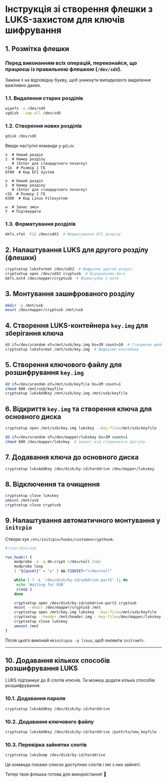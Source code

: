 # Інструкція зі створення флешки з LUKS-захистом для ключів шифрування

## 1. Розмітка флешки
### Перед виконанням всіх операцій, переконайся, що працюєш із правильною флешкою (`/dev/sdX`).
Заміни `X` на відповідну букву, щоб уникнути випадкового видалення важливих даних.

### 1.1. Видалення старих розділів
```sh
wipefs -a /dev/sdX
sgdisk --zap-all /dev/sdX
```

### 1.2. Створення нових розділів
```sh
gdisk /dev/sdX
```
Введи наступні команди у `gdisk`:
```
n  # Новий розділ
1  # Номер розділу
   # (Enter для стандартного початку)
+1G  # Розмір 1 ГБ
EF00  # Код EFI System

n  # Новий розділ
2  # Номер розділу
   # (Enter для стандартного початку)
+2G  # Розмір 2 ГБ
8300  # Код Linux Filesystem

w  # Запис змін
Y  # Підтвердити
```

### 1.3. Форматування розділів
```sh
mkfs.vfat -F32 /dev/sdX1  # Форматування EFI розділу
```

## 2. Налаштування LUKS для другого розділу (флешки)
```sh
cryptsetup luksFormat /dev/sdX2  # Шифруємо другий розділ
cryptsetup open /dev/sdX2 cryptusb  # Відкриваємо його
mkfs.ext4 /dev/mapper/cryptusb  # Форматуємо у ext4
```

## 3. Монтування зашифрованого розділу
```sh
mkdir -p /mnt/usb
mount /dev/mapper/cryptusb /mnt/usb
```

## 4. Створення LUKS-контейнера `key.img` для зберігання ключа
```sh
dd if=/dev/urandom of=/mnt/usb/key.img bs=1M count=10  # Створюємо файл-контейнер
cryptsetup luksFormat /mnt/usb/key.img  # Шифруємо контейнер
```

## 5. Створення ключового файлу для розшифрування `key.img`
```sh
dd if=/dev/urandom of=/mnt/usb/keyfile bs=1M count=1
chmod 600 /mnt/usb/keyfile
cryptsetup luksAddKey /mnt/usb/key.img /mnt/usb/keyfile
```

## 6. Відкриття `key.img` та створення ключа для основного диска
```sh
cryptsetup open /mnt/usb/key.img lukskey --key-file=/mnt/usb/keyfile

dd if=/dev/urandom of=/dev/mapper/lukskey bs=1M count=1
chmod 600 /dev/mapper/lukskey  # Захист від стороннього доступу
```

## 7. Додавання ключа до основного диска
```sh
cryptsetup luksAddKey /dev/disk/by-id/harddrive /dev/mapper/lukskey
```

## 8. Відключення та очищення
```sh
cryptsetup close lukskey
umount /mnt/usb
cryptsetup close cryptusb
```

## 9. Налаштування автоматичного монтування у `initcpio`
Створи хук `/etc/initcpio/hooks/customencrypthook`:
```sh
#!/usr/bin/ash

run_hook() {
    modprobe -a -q dm-crypt >/dev/null 2>&1
    modprobe loop
    [ "${quiet}" = "y" ] && CSQUIET=">/dev/null"

    while [ ! -L '/dev/disk/by-id/usbdrive-part2' ]; do
     echo 'Waiting for USB'
     sleep 1
    done

    cryptsetup open /dev/disk/by-id/usbdrive-part2 cryptusb
    mount --mkdir /dev/mapper/cryptusb /mnt
    cryptsetup open /mnt/key.img lukskey --key-file=/mnt/usb/keyfile
    cryptsetup --header /mnt/header.img --key-file=/dev/mapper/lukskey --keyfile-offset=0 --keyfile-size=1M open /dev/disk/by-id/harddrive enc
    cryptsetup close lukskey
    umount /mnt
}
```

Після цього виконай `mkinitcpio -p linux`, щоб оновити `initramfs`.

---

## 10. Додавання кількох способів розшифрування LUKS
LUKS підтримує до 8 слотів ключів. Ти можеш додати кілька способів розшифрування:

### 10.1. Додавання пароля
```sh
cryptsetup luksAddKey /dev/disk/by-id/harddrive
```

### 10.2. Додавання ключового файлу
```sh
cryptsetup luksAddKey /dev/disk/by-id/harddrive /path/to/new_keyfile
```

### 10.3. Перевірка зайнятих слотів
```sh
cryptsetup luksDump /dev/disk/by-id/harddrive
```
Ця команда покаже список доступних слотів і які з них зайняті.

Тепер твоя флешка готова для використання! 🎉

